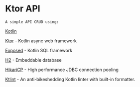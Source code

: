 # Ktor API

```
A simple API CRUD using:
```

[Kotlin](https://github.com/JetBrains/kotlin)

[Ktor](https://ktor.io/) - Kotlin async web framework

[Exposed](https://github.com/JetBrains/Exposed) - Kotlin SQL framework

[H2](https://github.com/h2database/h2database) - Embeddable database

[HikariCP](https://github.com/brettwooldridge/HikariCP) - High performance JDBC connection pooling

[Ktlint](https://ktlint.github.io/) - An anti-bikeshedding Kotlin linter with built-in formatter.
